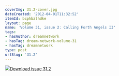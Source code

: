 ```yaml
---
coverImg: 31.2-cover.jpg
dateCreated: '2012-04-01T11:32:52'
itemId: bcphbzlhdke
layout: page
name: 'Volume 31, issue 2: Calling Forth Angels II'
tags:
- hasAuthor: dreamnetwork
- hasTag: dream-network-volume-31
- hasTag: dreamnetwork
type: post
urlSlug: '31.2'
---
```

<img class="card-journal-img" src="../images/31.2-rect.jpg"/><a href="../files/pdfs/Volume_31/31.2_angels_II.pdf" download="">Download issue 31.2</a>